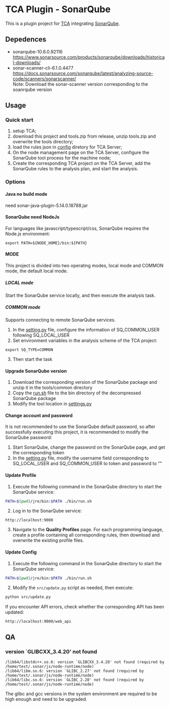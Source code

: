 
# TCA Plugin - SonarQube
This is a plugin project for [TCA](https://github.com/Tencent/CodeAnalysis) integrating [SonarQube](https://www.sonarqube.org/downloads/).

## Depedences
- sonarqube-10.6.0.92116  
https://www.sonarsource.com/products/sonarqube/downloads/historical-downloads/
- sonar-scanner-cli-6.1.0.4477  
https://docs.sonarsource.com/sonarqube/latest/analyzing-source-code/scanners/sonarscanner/  
Note: Download the sonar-scanner version corresponding to the soanrqube version

## Usage
### Quick start
1. setup TCA;
2. download this project and tools.zip from release, unzip tools.zip and overwrite the tools directory;
3. load the rules json in [config](config/) diretory for TCA Server;
4. On the node management page on the TCA Server, configure the SonarQube tool process for the machine node;
5. Create the corresponding TCA project on the TCA Server, add the SonarQube rules to the analysis plan, and start the analysis.

### Options
#### Java no build mode
need sonar-java-plugin-5.14.0.18788.jar

#### SonarQube need NodeJs
For languages like javascript/typescript/css, SonarQube requires the Node.js environment:
```shell
export PATH=${NODE_HOME}/bin:${PATH}
```

#### MODE
This project is divided into two operating modes, local mode and COMMON mode, the default local mode.
##### LOCAL mode
Start the SonarQube service locally, and then execute the analysis task.

##### COMMON mode
Supports connecting to remote SonarQube services.
1. In the [setting.py](src/settings.py) file, configure the information of SQ_COMMON_USER following SQ_LOCAL_USER
2. Set environment variables in the analysis scheme of the TCA project:
```shell
export SQ_TYPE=COMMON
```
3. Then start the task


#### Upgrade SonarQube version
1. Download the corresponding version of the SonarQube package and unzip it in the tools/common directory
2. Copy the [run.sh](tools/common/sonarqube-8.9.8.54436/bin/run.sh) file to the bin directory of the decompressed SonarQube package
3. Modify the tool location in [settings.py](src/settings.py#L25)

#### Change account and password
It is not recommended to use the SonarQube default password, so after successfully executing this project, it is recommended to modify the SonarQube password:
1. Start SonarQube, change the password on the SonarQube page, and get the corresponding token
2. In the [setting.py](src/settings.py) file, modify the username field corresponding to SQ_LOCAL_USER and SQ_COMMON_USER to token and password to ""

#### Update Profile
1. Execute the following command in the SonarQube directory to start the SonarQube service:
```bash
PATH=$(pwd)/jre/bin:$PATH ./bin/run.sh
```

2. Log in to the SonarQube service:
```
http://localhost:9000
```

3. Navigate to the **Quality Profiles** page. For each programming language, create a profile containing all corresponding rules, then download and overwrite the existing profile files.

#### Update Config
1. Execute the following command in the SonarQube directory to start the SonarQube service:
```bash
PATH=$(pwd)/jre/bin:$PATH ./bin/run.sh
```

2. Modify the `src/update.py` script as needed, then execute:
```bash
python src/update.py
```

If you encounter API errors, check whether the corresponding API has been updated:
```
http://localhost:9000/web_api
```

## QA
### version `GLIBCXX_3.4.20' not found
```log
/lib64/libstdc++.so.6: version `GLIBCXX_3.4.20' not found (required by /home/test/.sonar/js/node-runtime/node)
/lib64/libm.so.6: version `GLIBC_2.27' not found (required by /home/test/.sonar/js/node-runtime/node)
/lib64/libc.so.6: version `GLIBC_2.28' not found (required by /home/test/.sonar/js/node-runtime/node)
```
The glibc and gcc versions in the system environment are required to be high enough and need to be upgraded.
